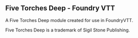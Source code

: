 ## Five Torches Deep - Foundry VTT

A Five Torches Deep module created for use in FoundryVTT.

Five Torches Deep is a trademark of Sigil Stone Publishing.
